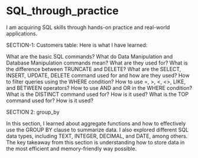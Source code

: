 # SQL_through_practice
I am acquiring SQL skills through hands-on practice and real-world applications.

SECTION-1: Customers table: 
Here is what I have learned:

What are the basic SQL commands?
What do Data Manipulation and Database Manipulation commands mean? What are they used for?
What is the difference between TRUNCATE and DELETE?
What are the SELECT,  INSERT, UPDATE, DELETE command used for and how are they used?
How to filter queries using the WHERE condition?
How to use =, >, <, <>, LIKE, and BETWEEN operators?
How to use AND and OR in the WHERE condition?
What is the DISTINCT command used for? How is it used?
What is the TOP command used for? How is it used?

SECTION 2: group_by

In this section, I learned about aggregate functions and how to effectively use the GROUP BY clause to summarize data. I also explored different SQL data types, including TEXT, INTEGER, DECIMAL, and DATE, among others. The key takeaway from this section is understanding how to store data in the most efficient and memory-friendly way possible.

